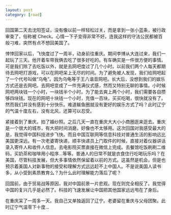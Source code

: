 ```yaml
---
layout: post
category: [road]
---
```


回国第二天去沈阳签证，没有像以前一样轻松过关，而是拿到一张小蓝条，被行政审查了，俗称被 Check。心情一下子变得非常不好。连我这样的守法公民都被百般刁难，突然有点不想回美国了。

悻悻回家以后，飞快度过了一周半，动身前往重庆。期间李博从大连过来，我们一起玩了三天。他开着车带我俩去吃了很多好吃的。有车确实是一件很方便的事情。可是我们除了去吃饭以外，就是去网吧度过了几个小时。以前我们两个人每天都期待去网吧打游戏，可以在网吧呆上无尽的时间。为了避免被人发现，我们给网吧起了一个代号叫做“乌龟”。因为乌龟等于王八谐音网吧。长大后，没想到我们的娱乐方式还是去网吧。去网吧变成了一件充满仪式感，然而又特别无聊的事情。小时候网吧两块钱一个小时，一块钱半个小时。为了能去爽上两个小时，我们需要各自攒够四块钱。现在的网吧十块钱一个小时，充值一百块，买买吃喝，很快就没有了。然而我们并没有感到十分快乐。难道鲅鱼圈就没有更好的娱乐方式了吗？此时辽宁的气温十度左右，没有北风，还算可以忍受。

紧接着到了重庆。拍了婚纱照。之后几天一直在重庆大大小小商圈逛来逛去。重庆是一个很大的城市，有大把时间消磨，好像也不太够用。这次回国对我感受最大的是，我觉得中国科技进步飞快。而且中国互联网等信息科技对普通生活的影响远比美国更深远。有一次老婆寄快递，顺丰快递员上门取件的时候，直接对着仪器讲话录入寄件人和收件人信息。去电影院买票直接在微信上完成。去餐馆吃饭刷刷二维码，买奶茶和咖啡用小程序...等等。普通人的日常不就是衣食住行吃喝玩乐吗？在美国，尽管科技发展，但大多事情依然保留着以前的方式。这虽然是机会，但是也预示着美国人对新事物的接受和理解方式远远赶不上中国人。不是说美国人读书多，从小受到素质教育么？为什么此时理解能力落后了呢？

回国前，由于贸易战等原因，我对中国前景一片悲观。现在则完全相反了。我觉得中国的复兴几乎是必然了。科技的飞速发展让中国把其他国家远远甩在了身后。

在重庆呆了一周多一天。我自己又单独返回了辽宁。老婆留在重庆与父母团聚。此时辽宁气温零下十度...
